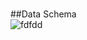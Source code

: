 #
   ##Data Schema  
![fdfdd](https://user-images.githubusercontent.com/31687633/103762179-22e80400-5018-11eb-8163-4c8cb3d8b24e.PNG)
